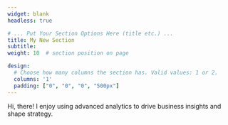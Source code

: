 ```yaml
---
widget: blank
headless: true

# ... Put Your Section Options Here (title etc.) ...
title: My New Section
subtitle:
weight: 10  # section position on page

design:
  # Choose how many columns the section has. Valid values: 1 or 2.
  columns: '1'
  padding: ["0", "0", "0", "500px"]
---
```


Hi, there! I enjoy using advanced analytics to drive business insights and shape strategy.
